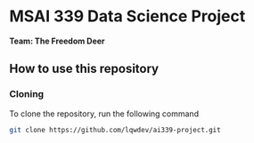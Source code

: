 # MSAI 339 Data Science Project

**Team: The Freedom Deer**


## How to use this repository

### Cloning

To clone the repository, run the following command

```bash
git clone https://github.com/lqwdev/ai339-project.git
```
